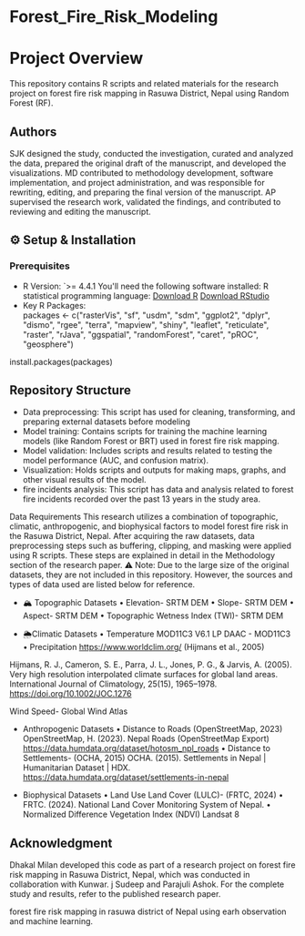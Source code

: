 # Forest_Fire_Risk_Modeling

# Project Overview 
This repository contains R scripts and related materials for the research project on forest fire risk mapping in Rasuwa District, Nepal using Random Forest (RF).

## Authors
SJK designed the study, conducted the investigation, curated and analyzed the data, prepared the original draft of the manuscript, and developed the visualizations. 
MD contributed to methodology development, software implementation, and project administration, and was responsible for rewriting, editing, and preparing the final version of the manuscript. 
AP supervised the research work, validated the findings, and contributed to reviewing and editing the manuscript.


## ⚙️ Setup & Installation  
### Prerequisites  
- R Version: `>= 4.4.1
You'll need the following software installed: 
R statistical programming language:
[Download R](https://cran.r-project.org/) 
[Download RStudio](https://posit.co/download/rstudio-desktop/)
- Key R Packages:  
packages <- c("rasterVis", "sf", "usdm", "sdm", "ggplot2", "dplyr", "dismo", "rgee", 
              "terra", "mapview", "shiny", "leaflet", "reticulate", "raster", 
              "rJava", "ggspatial", "randomForest", "caret", "pROC", "geosphere")

install.packages(packages)





## Repository Structure
- Data preprocessing: This script has used for cleaning, transforming, and preparing external datasets before modeling
- Model training: Contains scripts for training the machine learning models (like Random Forest or BRT) used in forest fire risk mapping.
- Model validation: Includes scripts and results related to testing the model performance (AUC, and confusion matrix).
- Visualization: Holds scripts and outputs for making maps, graphs, and other visual results of the model.
- fire incidents analysis: This script has data and analysis related to forest fire incidents recorded over the past 13 years in the study area.


Data Requirements
This research utilizes a combination of topographic, climatic, anthropogenic, and biophysical factors to model forest fire risk in the Rasuwa District, Nepal. After acquiring the raw datasets, data preprocessing steps such as buffering, clipping, and masking were applied using R scripts. These steps are explained in detail in the Methodology section of the research paper.
⚠️ Note: Due to the large size of the original datasets, they are not included in this repository. However, the sources and types of data used are listed below for reference.

- 🏔️ Topographic Datasets
•	Elevation- SRTM DEM
•	Slope- SRTM DEM
•	Aspect- SRTM DEM
•	Topographic Wetness Index (TWI)- SRTM DEM

- 🌦Climatic Datasets
•	Temperature MOD11C3 V6.1
LP DAAC - MOD11C3
•	Precipitation
https://www.worldclim.org/ 
(Hijmans et al., 2005)

Hijmans, R. J., Cameron, S. E., Parra, J. L., Jones, P. G., & Jarvis, A. (2005). Very high resolution interpolated climate surfaces for global land areas. International Journal of Climatology, 25(15), 1965–1978. https://doi.org/10.1002/JOC.1276

Wind Speed- Global Wind Atlas

- Anthropogenic Datasets
•	Distance to Roads (OpenStreetMap, 2023)
OpenStreetMap, H. (2023). Nepal Roads (OpenStreetMap Export) https://data.humdata.org/dataset/hotosm_npl_roads
•	Distance to Settlements- (OCHA, 2015)
OCHA. (2015). Settlements in Nepal | Humanitarian Dataset | HDX. https://data.humdata.org/dataset/settlements-in-nepal

- Biophysical Datasets
•	Land Use Land Cover (LULC)- (FRTC, 2024)
•	FRTC. (2024). National Land Cover Monitoring System of Nepal.
•	Normalized Difference Vegetation Index (NDVI) 
Landsat 8


## Acknowledgment
Dhakal Milan developed this code as part of a research project on forest fire risk mapping in Rasuwa District, Nepal, which was conducted in collaboration with Kunwar. j Sudeep and Parajuli Ashok. For the complete study and results, refer to the published research paper.


forest fire risk mapping in rasuwa district of Nepal using earh observation and machine learning.
